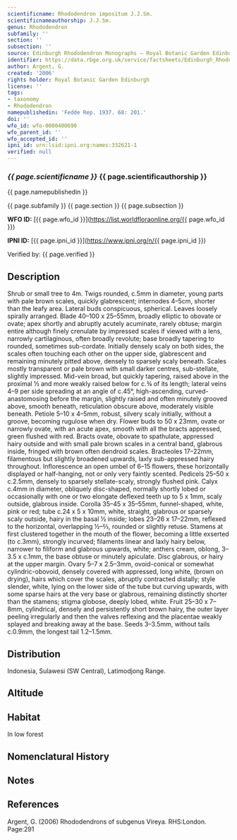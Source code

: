```yaml
---
scientificname: Rhododendron impositum J.J.Sm.
scientificnameauthorship: J.J.Sm.
genus: Rhododendron
subfamily: ''
section: ''
subsection: ''
source: Edinburgh Rhododendron Monographs – Royal Botanic Garden Edinburgh
identifier: https://data.rbge.org.uk/service/factsheets/Edinburgh_Rhododendron_Monographs.xhtml
author: Argent, G.
created: '2006'
rights holder: Royal Botanic Garden Edinburgh
license: ''
tags:
- taxonomy
- Rhododendron
namepublishedin: 'Fedde Rep. 1937. 68: 201.'
doi: ''
wfo_id: wfo-0000400690
wfo_parent_id: ''
wfo_accepted_id: ''
ipni_id: urn:lsid:ipni.org:names:332621-1
verified: null
---
```

### _{{ page.scientificname }}_ {{ page.scientificauthorship }}
 {{ page.namepublishedin }}

{{ page.subfamily }} {{ page.section }} {{ page.subsection }}

**WFO ID:** [{{ page.wfo_id }}](https://list.worldfloraonline.org/{{ page.wfo_id }})

**IPNI ID:** [{{ page.ipni_id }}](https://www.ipni.org/n/{{ page.ipni_id }})

Verified by: {{ page.verified }}



## Description
Shrub or small tree to 4m. Twigs rounded, c.5mm in diameter, young parts with pale brown scales, quickly glabrescent; internodes 4–5cm, shorter than the leafy area. Lateral buds conspicuous, spherical. Leaves loosely spir­ally arranged. Blade 40–100 x 25–55mm, broadly elliptic to obovate or ovate; apex shortly and abruptly acutely acuminate, rarely obtuse; margin entire although finely crenulate by impressed scales if viewed with a lens, narrowly cartilaginous, often broadly revolute; base broadly tapering to rounded, sometimes sub-cordate. Initially densely scaly on both sides, the scales often touching each other on the upper side, glabrescent and remaining minutely pitted above, densely to sparsely scaly beneath. Scales mostly transparent or pale brown with small darker centres, sub-stellate, slightly impressed. Mid-vein broad, but quickly tapering, raised above in the proximal ½ and more weakly raised below for c.¾ of its length; lateral veins 4–9 per side spreading at an angle of c.45°, high-ascending, curved-anastomosing before the margin, slightly raised and often minutely grooved above, smooth beneath, reticulation obscure above, moderately visible beneath. Petiole 5–10 x 4–5mm, robust, silvery scaly initially, without a groove, becoming rugulose when dry. Flower buds to 50 x 23mm, ovate or narrowly ovate, with an acute apex, smooth with all the bracts appressed, green flushed with red. Bracts ovate, obovate to spathulate, appressed hairy outside and with small pale brown scales in a central band, glabrous inside, fringed with brown often dendroid scales. Bracteoles 17–22mm, filamentous but slightly broadened upwards, laxly sub-appressed hairy throughout. Inflorescence an open umbel of 6–15 flowers, these horizontally displayed or half-hanging, not or only very faintly scented. Pedicels 25–50 x c.2.5mm, densely to sparsely stellate-scaly, strongly flushed pink. Calyx c.4mm in diameter, obliquely disc-shaped, normally shortly lobed or occasionally with one or two elongate deflexed teeth up to 5 x 1mm, scaly outside, glabrous inside. Corolla 35–45 x 35–55mm, funnel-shaped, white, pink or red; tube c.24 x 5 x 10mm, white, straight, glabrous or sparsely scaly outside, hairy in the basal ½ inside; lobes 23–26 x 17–22mm, reflexed to the horizontal, overlapping ½–2⁄3, rounded or slightly retuse. Stamens at first clustered together in the mouth of the flower, becoming a little exserted (to c.3mm), strongly incurved; filaments linear and laxly hairy below, narrower to filiform and glabrous upwards, white; anthers cream, oblong, 3–3.5 x c.1mm, the base obtuse or minutely apiculate. Disc glabrous, or hairy at the upper margin. Ovary 5–7 x 2.5–3mm, ovoid-conical or somewhat cylindric-obovoid, densely covered with appressed, long white, (brown on drying), hairs which cover the scales, abruptly contracted distally; style slender, white, lying on the lower side of the tube but curving upwards, with some sparse hairs at the very base or glabrous, remaining distinctly shorter than the stamens; stigma globose, deeply lobed, white. Fruit 25–30 x 7–8mm, cylindrical, densely and persistently short brown hairy, the outer layer peeling irregularly and then the valves reflexing and the placentae weakly splayed and breaking away at the base. Seeds 3–3.5mm, without tails c.0.9mm, the longest tail 1.2–1.5mm.

## Distribution
Indonesia, Sulawesi (SW Central), Latimodjong Range.

## Altitude


## Habitat
In low forest

## Nomenclatural History

                       
## Notes


## References

Argent, G. (2006) Rhododendrons of subgenus Vireya. RHS:London. Page:291
